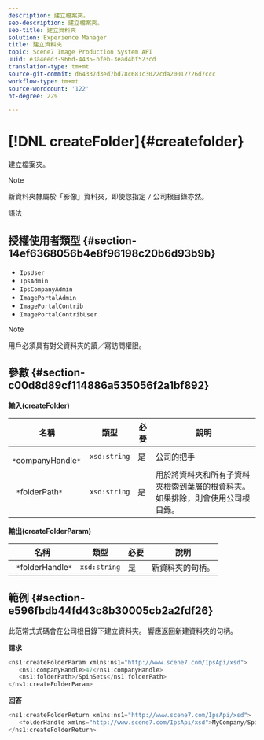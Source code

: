 ```yaml
---
description: 建立檔案夾。
seo-description: 建立檔案夾。
seo-title: 建立資料夾
solution: Experience Manager
title: 建立資料夾
topic: Scene7 Image Production System API
uuid: e3a4eed3-966d-4435-bfeb-3ead4bf523cd
translation-type: tm+mt
source-git-commit: d64337d3ed7bd78c681c3022cda20012726d7ccc
workflow-type: tm+mt
source-wordcount: '122'
ht-degree: 22%

---
```



# [!DNL createFolder]{#createfolder}

建立檔案夾。

>[!NOTE]
>
>新資料夾隸屬於「影像」資料夾，即使您指定 `/` 公司根目錄亦然。

語法

## 授權使用者類型 {#section-14ef6368056b4e8f96198c20b6d93b9b}

* `IpsUser`
* `IpsAdmin`
* `IpsCompanyAdmin`
* `ImagePortalAdmin`
* `ImagePortalContrib`
* `ImagePortalContribUser`

>[!NOTE]
>
>用戶必須具有對父資料夾的讀／寫訪問權限。

## 參數 {#section-c00d8d89cf114886a535056f2a1bf892}

**輸入(createFolder)**

| 名稱 | 類型 | 必要 | 說明 |
|---|---|---|---|
| ` *`companyHandle`*` | `xsd:string` | 是 | 公司的把手 |
| ` *`folderPath`*` | `xsd:string` | 是 | 用於將資料夾和所有子資料夾檢索到葉層的根資料夾。 如果排除，則會使用公司根目錄。 |

**輸出(createFolderParam)**

| 名稱 | 類型 | 必要 | 說明 |
|---|---|---|---|
| ` *`folderHandle`*` | `xsd:string` | 是 | 新資料夾的句柄。 |

## 範例 {#section-e596fbdb44fd43c8b30005cb2a2fdf26}

此范常式式碼會在公司根目錄下建立資料夾。 響應返回新建資料夾的句柄。

**請求**

```java
<ns1:createFolderParam xmlns:ns1="http://www.scene7.com/IpsApi/xsd">
   <ns1:companyHandle>47</ns1:companyHandle>
   <ns1:folderPath>/SpinSets</ns1:folderPath>
</ns1:createFolderParam>
```

**回答**

```java
<ns1:createFolderReturn xmlns:ns1="http://www.scene7.com/IpsApi/xsd">
   <folderHandle xmlns="http://www.scene7.com/IpsApi/xsd">MyCompany/SpinSets/</folderHandle>
</ns1:createFolderReturn>
```

